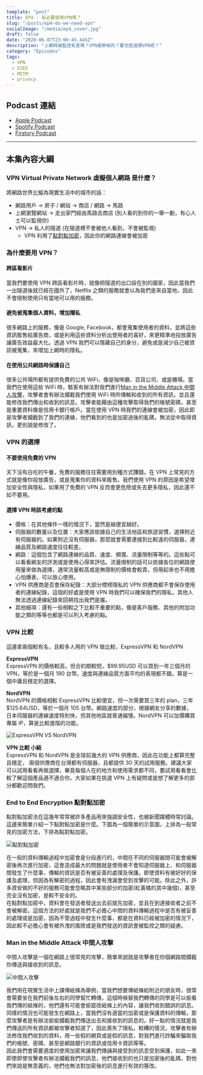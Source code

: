 ```yaml
---
template: "post"
title: EP4 - 有必要使用VPN嗎？
slug: "/posts/ep4-do-we-need-vpn"
socialImage: "/media/ep4_cover.jpg"
draft: false
date: "2020-06-07T23:00:45.445Z"
description: "上網時被監控有差嗎？VPN是幹嘛的？要怎麼選擇VPN呢？"
category: "Episodes"
tags:
  - VPN
  - E2EE
  - MITM
  - privacy
---
```


## Podcast 連結

- [Apple Podcast](https://podcasts.apple.com/tw/podcast/%E8%B3%87%E5%AE%89%E8%A7%A3%E5%A3%93%E7%B8%AE/id1513276667#episodeGuid=ckb5lmbp9kgtm08734eqrc4e8)
- [Spotify Podcast](https://open.spotify.com/episode/7hHp710UeNybGpSepHGj0u)
- [Firstory Podcast](https://open.firstory.me/story/ckb5lmbp9kgtm08734eqrc4e8)
---

## 本集內容大綱

### VPN Virtual Private Network 虛擬個人網路 是什麼？

將網路世界比擬為現實生活中的城市的話：

- 網路用戶 → 房子 / 網站 → 商店 / 網路 → 馬路
- 上網瀏覽網站 → 走出家門經由馬路去商店 (別人看的到你的一舉一動，有心人士可以監視你)
- VPN → 私人的隧道 (在隧道裡不會被他人看到，不會被監視)
  - VPN 利用了[點對點加密](#end-to-end-encryption-點對點加密)，因此你的網路連線會被加密

### 為什麼要用 VPN？

#### 跨區看影片

當我們要使用 VPN 跨區看影片時，就像把隧道的出口設在別的國家，因此當我們一出隧道後就已經在國外了，Netflix 之類的服務就會以為我們是來自當地，因此不會限制使用只有當地可以用的服務。

#### 避免被蒐集個人資料，增加隱私

很多網路上的服務，像是 Google, Facebook，都會蒐集使用者的資料，並將這些資訊販售給廣告商，或是利用這些資料分析出使用者的喜好，來更精準地投放廣告讓廣告效益最大化。透過 VPN 我們可以隱藏自己的身分，避免或是減少自己被資訊被蒐集，來增加上網時的隱私。

#### 在使用公共網路時保護自己

很多公共場所都有提供免費的公共 WiFi，像是咖啡廳、百貨公司、或是機場。當我們在使用這些 WiFi 時，駭客有辦法對我們進行[Man in the Middle Attack 中間人攻擊](#man-in-the-middle-attack-中間人攻擊)，攻擊者會有辦法攔截我們使用 WiFi 時所傳輸和收到的所有資訊，並且還能修改我們傳出和收到的訊息。攻擊者能藉由這種攻擊取得我們的帳號密碼，甚至是重要資料像是信用卡銀行帳戶。當在使用 VPN 時我們的連線會被加密，因此即是攻擊者攔截到了我們的連線，他們看到的也是加密過後的亂碼，無法從中取得資訊，更別說是修改了。

### VPN 的選擇

#### 不要使用免費的 VPN

天下沒有白吃的午餐，免費的服務往往需要用別種方式賺錢。在 VPN 上常見的方式就是像你投放廣告，或是蒐集你的資料來販售。我們使用 VPN 的原因是希望增加安全性與隱私，如果用了免費的 VPN 反而會更危險或失去更多隱私，因此還不如不要用。

#### 選擇 VPN 時該考慮的點

- 價格：在其他條件一樣的情況下，當然是越便宜越好。
- 伺服器的數量以及位置：大家應該依據自己的生活地區和旅遊習慣，選擇附近有伺服器的。如果附近沒有伺服器，那麼就會需要連接到比較遠的伺服器，連線品質及網路速度往往較差。
- 網路：這個包含了網路連線的品質、速度、頻寬、流量限制等等的。這些點可以看看網友的評測或是使用心得來評估。流量限制的話可以依據各位的網路使用量來做為選擇，通常流量較高或是無限制的價格會較貴，但用起來也不用擔心怕爆表，可以放心使用。
- VPN 供應商是否會保存紀錄：大部分標榜隱私的 VPN 供應商都不會保存使用者的連線紀錄，這個的好處是使用 VPN 時我們可以確保我們的隱私，其他人無法透過連線紀錄來回朔找出我們是誰。
- 其他細項：還有一些相較之下比較不重要的點，像是客戶服務、其他的附加功能之類的等等也都是可以列入考慮的點。

### VPN 比較

這邊拿兩個較有名，且較多人用的 VPN 做比較，ExpressVPN 和 NordVPN

**ExpressVPN**\
ExpressVPN 的價格較高，但合約期較短，$99.95USD 可以買到一年三個月的 VPN，等於是一個月 190 台幣。速度與連線品質方面平均的表現都不錯。算是一個中庸且穩定的選擇。

**NordVPN**\
NordVPN 的價格相較 ExpressVPN 比較便宜，但一次需要買三年的 plan，三年$125.64USD，等於一個月 105 台幣。網路速度的部分，根據網友分享的數據，日本伺服器的連線速度特別快，但其他地區就普通偏慢。NordVPN 可以加價購買專屬 IP，算是比較進階的功能。

![ExpressVPN VS NordVPN](/media/vpn_compare.jpg "ExpressVPN VS NordVPN")

**VPN 比較 小結**\
ExpressVPN 和 NordVPN 是全球前幾大的 VPN 供應商，因此在功能上都算完整且穩定， 兩個供應商在台灣都有伺服器，且都提供 30 天的試用服務。建議大家可以試用看看再做選擇，畢竟每個人在的地方和使用需求都不同，要試用看看會比較了解這個產品適不適合你。大家如果在挑選 VPN 上有疑問或是想了解更多的部分都歡迎問我們。

### End to End Encryption 點對點加密

點對點加密法在這幾年常常被許多產品用來強調安全性，也被新聞媒體時常討論。這邊來簡單介紹一下點對點加密是什麼。下圖為一個簡單的示意圖，上排為一般常見的加密方法，下排為點對點加密。

![點對點加密](/media/e2ee.png "End to End Encryption Example")

在一般的資料傳輸過程中加密會是分段進行的，中間在不同的伺服器間可能會被解密後再次進行加密，這會造成最大的問題就是使用者不會知道伺服器上、和伺服器間發生了什麼事，傳輸的資訊是否有被妥善的處理及保護。即使資料有被好好的保護及處理，但因為有解密的過程，因此會有洩漏會受到攻擊的可能。除此之外，許多資安做的不好的服務可能會忽略其中某些部分的加密(紅黃橘的其中幾個)，甚至完全沒有加密，是較不安全的。\
在點對點加密中，資料會在發送者發送出去前就先加密，並且在到達接收者之前不會被解密。這個方法的好處就是我們不必擔心中間的資料傳輸過程中是否有被妥善的處理或是加密，因為不管過程中發生什麼事，都是在資料已經被加密的情況下，因此較不必擔心會有被外洩的風險或是我們發送的資訊會被監控之類的疑慮。

### Man in the Middle Attack 中間人攻擊

中間人攻擊是一個在網路上很常見的攻擊，簡單來說就是攻擊者在你個網路間攔截你傳送與接收到的訊息。

![中間人攻擊](/media/mitm.png "Man in the Middle Attack Example")

我們用在現實生活中上課傳紙條為舉例，當我們想要傳紙條給附近的朋友時，很常會需要坐在我們前後左右的同學幫忙轉傳，這個時候替我們轉傳的同學是可以偷看我們傳的紙條的，他們還有可能會偷竄改紙條上的內容，讓我們收到錯誤的訊息。\
同樣的情況也可能發生在網路上，當我們沒有適當的加密或是保護資料的傳輸，那麼攻擊者是有辦法偷偷攔截我們傳送出去和接收到的訊息的。好一點的情況就是我們傳送的所有資訊都被攻擊者知道了，因此喪失了隱私。較糟的情況，攻擊者有辦法修改我們收到的資料，用一些假的網頁或是假的訊息，對我們進行詐騙來騙取我們的帳號、密碼、甚至是網路銀行的資訊或信用卡資訊等等。\
因此我們會需要適度的使用加密來讓我們傳誦與接受到的訊息受到保護，如此一來即使即使攻擊者有辦法攔截我們的訊息，他們接收到的也只是加密後的亂碼，對他們來說是無意義的，他們也無法對加密後的訊息進行有效的篡改。
